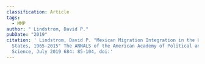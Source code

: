 ```yaml
---
classification: Article
tags:
  - MMP
author: " Lindstrom, David P."
pubDate: "2019"
citation: ' Lindstrom, David P.	"Mexican Migration Integration in the United
  States, 1965-2015" The ANNALS of the American Academy of Political and Social
  Science, July 2019 684: 85-104, doi:'
---
```


